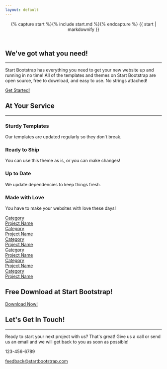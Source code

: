 ```yaml
---
layout: default
---
```



<header>
    <div class="header-content">
        <div class="header-content-inner">
            {% capture start %}{% include start.md %}{% endcapture %}
            {{ start | markdownify }}
        </div>
    </div>
</header>

<section class="bg-primary" id="about">
    <div class="container">
        <div class="row">
            <div class="col-lg-8 col-lg-offset-2 text-center">
                <h2 class="section-heading">We've got what you need!</h2>
                <hr class="light">
                <p class="text-faded">Start Bootstrap has everything you need to get your new website up and running in no time! All of the templates and themes on Start Bootstrap are open source, free to download, and easy to use. No strings attached!</p>
                <a href="#services" class="page-scroll btn btn-default btn-xl sr-button">Get Started!</a>
            </div>
        </div>
    </div>
</section>

<section id="services">
    <div class="container">
        <div class="row">
            <div class="col-lg-12 text-center">
                <h2 class="section-heading">At Your Service</h2>
                <hr class="primary">
            </div>
        </div>
    </div>
    <div class="container">
        <div class="row">
            <div class="col-lg-3 col-md-6 text-center">
                <div class="service-box">
                    <i class="fa fa-4x fa-diamond text-primary sr-icons"></i>
                    <h3>Sturdy Templates</h3>
                    <p class="text-muted">Our templates are updated regularly so they don't break.</p>
                </div>
            </div>
            <div class="col-lg-3 col-md-6 text-center">
                <div class="service-box">
                    <i class="fa fa-4x fa-paper-plane text-primary sr-icons"></i>
                    <h3>Ready to Ship</h3>
                    <p class="text-muted">You can use this theme as is, or you can make changes!</p>
                </div>
            </div>
            <div class="col-lg-3 col-md-6 text-center">
                <div class="service-box">
                    <i class="fa fa-4x fa-newspaper-o text-primary sr-icons"></i>
                    <h3>Up to Date</h3>
                    <p class="text-muted">We update dependencies to keep things fresh.</p>
                </div>
            </div>
            <div class="col-lg-3 col-md-6 text-center">
                <div class="service-box">
                    <i class="fa fa-4x fa-heart text-primary sr-icons"></i>
                    <h3>Made with Love</h3>
                    <p class="text-muted">You have to make your websites with love these days!</p>
                </div>
            </div>
        </div>
    </div>
</section>

<section class="no-padding" id="portfolio">
    <div class="container-fluid">
        <div class="row no-gutter popup-gallery">
            <div class="col-lg-4 col-sm-6">
                <a href="img/portfolio/fullsize/1.jpg" class="portfolio-box">
                    <img src="img/portfolio/thumbnails/1.jpg" class="img-responsive" alt="">
                    <div class="portfolio-box-caption">
                        <div class="portfolio-box-caption-content">
                            <div class="project-category text-faded">
                                Category
                            </div>
                            <div class="project-name">
                                Project Name
                            </div>
                        </div>
                    </div>
                </a>
            </div>
            <div class="col-lg-4 col-sm-6">
                <a href="img/portfolio/fullsize/2.jpg" class="portfolio-box">
                    <img src="img/portfolio/thumbnails/2.jpg" class="img-responsive" alt="">
                    <div class="portfolio-box-caption">
                        <div class="portfolio-box-caption-content">
                            <div class="project-category text-faded">
                                Category
                            </div>
                            <div class="project-name">
                                Project Name
                            </div>
                        </div>
                    </div>
                </a>
            </div>
            <div class="col-lg-4 col-sm-6">
                <a href="img/portfolio/fullsize/3.jpg" class="portfolio-box">
                    <img src="img/portfolio/thumbnails/3.jpg" class="img-responsive" alt="">
                    <div class="portfolio-box-caption">
                        <div class="portfolio-box-caption-content">
                            <div class="project-category text-faded">
                                Category
                            </div>
                            <div class="project-name">
                                Project Name
                            </div>
                        </div>
                    </div>
                </a>
            </div>
            <div class="col-lg-4 col-sm-6">
                <a href="img/portfolio/fullsize/4.jpg" class="portfolio-box">
                    <img src="img/portfolio/thumbnails/4.jpg" class="img-responsive" alt="">
                    <div class="portfolio-box-caption">
                        <div class="portfolio-box-caption-content">
                            <div class="project-category text-faded">
                                Category
                            </div>
                            <div class="project-name">
                                Project Name
                            </div>
                        </div>
                    </div>
                </a>
            </div>
            <div class="col-lg-4 col-sm-6">
                <a href="img/portfolio/fullsize/5.jpg" class="portfolio-box">
                    <img src="img/portfolio/thumbnails/5.jpg" class="img-responsive" alt="">
                    <div class="portfolio-box-caption">
                        <div class="portfolio-box-caption-content">
                            <div class="project-category text-faded">
                                Category
                            </div>
                            <div class="project-name">
                                Project Name
                            </div>
                        </div>
                    </div>
                </a>
            </div>
            <div class="col-lg-4 col-sm-6">
                <a href="img/portfolio/fullsize/6.jpg" class="portfolio-box">
                    <img src="img/portfolio/thumbnails/6.jpg" class="img-responsive" alt="">
                    <div class="portfolio-box-caption">
                        <div class="portfolio-box-caption-content">
                            <div class="project-category text-faded">
                                Category
                            </div>
                            <div class="project-name">
                                Project Name
                            </div>
                        </div>
                    </div>
                </a>
            </div>
        </div>
    </div>
</section>

<aside class="bg-dark">
    <div class="container text-center">
        <div class="call-to-action">
            <h2>Free Download at Start Bootstrap!</h2>
            <a href="http://startbootstrap.com/template-overviews/creative/" class="btn btn-default btn-xl sr-button">Download Now!</a>
        </div>
    </div>
</aside>

<section id="contact">
    <div class="container">
        <div class="row">
            <div class="col-lg-8 col-lg-offset-2 text-center">
                <h2 class="section-heading">Let's Get In Touch!</h2>
                <hr class="primary">
                <p>Ready to start your next project with us? That's great! Give us a call or send us an email and we will get back to you as soon as possible!</p>
            </div>
            <div class="col-lg-4 col-lg-offset-2 text-center">
                <i class="fa fa-phone fa-3x sr-contact"></i>
                <p>123-456-6789</p>
            </div>
            <div class="col-lg-4 text-center">
                <i class="fa fa-envelope-o fa-3x sr-contact"></i>
                <p><a href="mailto:your-email@your-domain.com">feedback@startbootstrap.com</a></p>
            </div>
        </div>
    </div>
</section>

